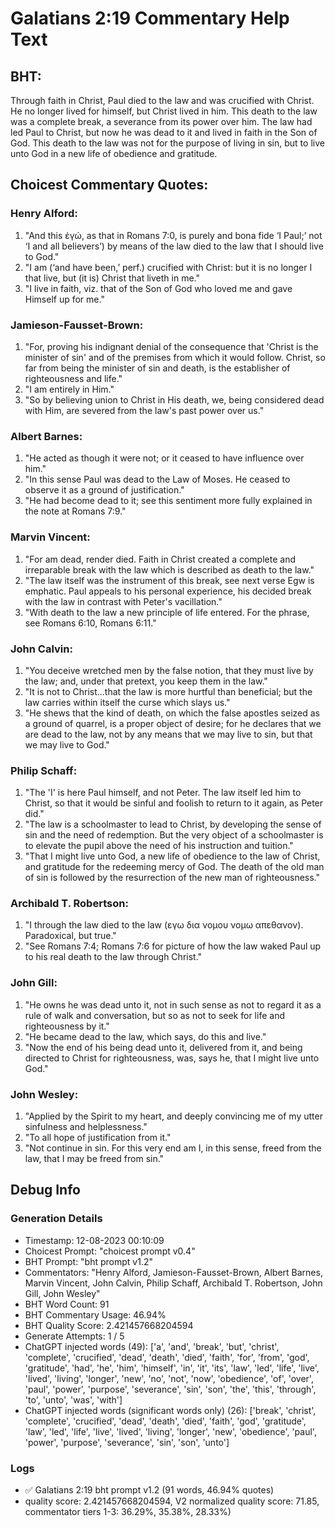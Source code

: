 # Galatians 2:19 Commentary Help Text

## BHT:
Through faith in Christ, Paul died to the law and was crucified with Christ. He no longer lived for himself, but Christ lived in him. This death to the law was a complete break, a severance from its power over him. The law had led Paul to Christ, but now he was dead to it and lived in faith in the Son of God. This death to the law was not for the purpose of living in sin, but to live unto God in a new life of obedience and gratitude.

## Choicest Commentary Quotes:
### Henry Alford:
1. "And this ἐγώ, as that in Romans 7:0, is purely and bona fide ‘I Paul;’ not ‘I and all believers’) by means of the law died to the law that I should live to God."
2. "I am (‘and have been,’ perf.) crucified with Christ: but it is no longer I that live, but (it is) Christ that liveth in me."
3. "I live in faith, viz. that of the Son of God who loved me and gave Himself up for me."

### Jamieson-Fausset-Brown:
1. "For, proving his indignant denial of the consequence that 'Christ is the minister of sin' and of the premises from which it would follow. Christ, so far from being the minister of sin and death, is the establisher of righteousness and life." 
2. "I am entirely in Him."
3. "So by believing union to Christ in His death, we, being considered dead with Him, are severed from the law's past power over us."

### Albert Barnes:
1. "He acted as though it were not; or it ceased to have influence over him."
2. "In this sense Paul was dead to the Law of Moses. He ceased to observe it as a ground of justification."
3. "He had become dead to it; see this sentiment more fully explained in the note at Romans 7:9."

### Marvin Vincent:
1. "For am dead, render died. Faith in Christ created a complete and irreparable break with the law which is described as death to the law."
2. "The law itself was the instrument of this break, see next verse Egw is emphatic. Paul appeals to his personal experience, his decided break with the law in contrast with Peter's vacillation."
3. "With death to the law a new principle of life entered. For the phrase, see Romans 6:10, Romans 6:11."

### John Calvin:
1. "You deceive wretched men by the false notion, that they must live by the law; and, under that pretext, you keep them in the law."
2. "It is not to Christ...that the law is more hurtful than beneficial; but the law carries within itself the curse which slays us."
3. "He shews that the kind of death, on which the false apostles seized as a ground of quarrel, is a proper object of desire; for he declares that we are dead to the law, not by any means that we may live to sin, but that we may live to God."

### Philip Schaff:
1. "The 'I' is here Paul himself, and not Peter. The law itself led him to Christ, so that it would be sinful and foolish to return to it again, as Peter did."
2. "The law is a schoolmaster to lead to Christ, by developing the sense of sin and the need of redemption. But the very object of a schoolmaster is to elevate the pupil above the need of his instruction and tuition."
3. "That I might live unto God, a new life of obedience to the law of Christ, and gratitude for the redeeming mercy of God. The death of the old man of sin is followed by the resurrection of the new man of righteousness."

### Archibald T. Robertson:
1. "I through the law died to the law (εγω δια νομου νομω απεθανον). Paradoxical, but true."
2. "See Romans 7:4; Romans 7:6 for picture of how the law waked Paul up to his real death to the law through Christ."

### John Gill:
1. "He owns he was dead unto it, not in such sense as not to regard it as a rule of walk and conversation, but so as not to seek for life and righteousness by it."
2. "He became dead to the law, which says, do this and live."
3. "Now the end of his being dead unto it, delivered from it, and being directed to Christ for righteousness, was, says he, that I might live unto God."

### John Wesley:
1. "Applied by the Spirit to my heart, and deeply convincing me of my utter sinfulness and helplessness."
2. "To all hope of justification from it."
3. "Not continue in sin. For this very end am I, in this sense, freed from the law, that I may be freed from sin."


## Debug Info
### Generation Details
- Timestamp: 12-08-2023 00:10:09
- Choicest Prompt: "choicest prompt v0.4"
- BHT Prompt: "bht prompt v1.2"
- Commentators: "Henry Alford, Jamieson-Fausset-Brown, Albert Barnes, Marvin Vincent, John Calvin, Philip Schaff, Archibald T. Robertson, John Gill, John Wesley"
- BHT Word Count: 91
- BHT Commentary Usage: 46.94%
- BHT Quality Score: 2.421457668204594
- Generate Attempts: 1 / 5
- ChatGPT injected words (49):
	['a', 'and', 'break', 'but', 'christ', 'complete', 'crucified', 'dead', 'death', 'died', 'faith', 'for', 'from', 'god', 'gratitude', 'had', 'he', 'him', 'himself', 'in', 'it', 'its', 'law', 'led', 'life', 'live', 'lived', 'living', 'longer', 'new', 'no', 'not', 'now', 'obedience', 'of', 'over', 'paul', 'power', 'purpose', 'severance', 'sin', 'son', 'the', 'this', 'through', 'to', 'unto', 'was', 'with']
- ChatGPT injected words (significant words only) (26):
	['break', 'christ', 'complete', 'crucified', 'dead', 'death', 'died', 'faith', 'god', 'gratitude', 'law', 'led', 'life', 'live', 'lived', 'living', 'longer', 'new', 'obedience', 'paul', 'power', 'purpose', 'severance', 'sin', 'son', 'unto']

### Logs
- ✅ Galatians 2:19 bht prompt v1.2 (91 words, 46.94% quotes)
- quality score: 2.421457668204594, V2 normalized quality score: 71.85, commentator tiers 1-3: 36.29%, 35.38%, 28.33%)